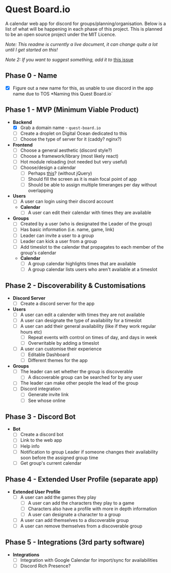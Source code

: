 # Quest Board.io
A calendar web app for discord for groups/planning/organisation. Below is a list of what will be happening in each phase of this project. This is planned to be an open source project under the MIT Licence.

*Note: This readme is currently a live document, it can change quite a lot until I get started on this!*

*Note 2: If you want to suggest something, add it to* [this issue](/../../issues/1)

## Phase 0 - Name
- [x] Figure out a new name for this, as unable to use discord in the app name due to TOS *Naming this Quest Board.io`

## Phase 1 - MVP (Minimum Viable Product)
- **Backend**
  - [x] Grab a domain name - `quest-board.io`
  - [ ] Create a droplet on Digital Ocean dedicated to this
  - [ ] Choose the type of server for it (caddy? nginx?)
- **Frontend**
  - [ ] Choose a general aesthetic (discord style?)
  - [ ] Choose a framework/library (most likely react)
  - [ ] Hot module reloading (not needed but very useful)
  - [ ] Choose/design a calendar
    - [ ] Perhaps [this](https://codepen.io/zephyr/pen/zKAPrG)? (without jQuery) 
    - [ ] Should fill the screen as it is main focal point of app
    - [ ] Should be able to assign multiple timeranges per day without overlapping
- **Users**
  - [ ] A user can login using their discord account
  - **Calendar**
    - [ ] A user can edit their calendar with times they are available
- **Groups**
  - [ ] Created by a user (who is designated the Leader of the group)
  - [ ] Has basic information (i.e. name, game, link)
  - [ ] Leader can invite a user to a group
  - [ ] Leader can kick a user from a group
  - [ ] Add timeslot to the calendar that propagates to each member of the group's calendar
  - **Calendar**
    - [ ] A group calendar highlights times that are available
    - [ ] A group calendar lists users who aren't available at a timeslot

## Phase 2 - Discoverability & Customisations
- **Discord Server**
  - [ ] Create a discord server for the app
- **Users**
  - [ ] A user can edit a calender with times they are not available
  - [ ] A user can designate the type of availability for a timeslot
  - [ ] A user can add their general availability (like if they work regular hours etc)
    - [ ] Repeat events with control on times of day, and days in week
    - [ ] Overwritable by adding a timeslot
  - [ ] A user can customise their experience
    - [ ] Editable Dashboard
    - [ ] Different themes for the app
- **Groups**
  - [ ] The leader can set whether the group is discoverable
    - [ ] A discoverable group can be searched for by any user
  - [ ] The leader can make other people the lead of the group
  - [ ] Discord integration
    - [ ] Generate invite link
    - [ ] See whose online
  
## Phase 3 - Discord Bot
- **Bot**
  - [ ] Create a discord bot
  - [ ] Link to the web app
  - [ ] Help info
  - [ ] Notification to group Leader if someone changes their availability soon before the assigned group time
  - [ ] Get group's current calendar
  
## Phase 4 - Extended User Profile (separate app)
- **Extended User Profile**
  - [ ] A user can add the games they play
    - [ ] A user can add the characters they play to a game
    - [ ] Characters also have a profile with more in depth information
    - [ ] A user can designate a character to a group
  - [ ] A user can add themselves to a discoverable group
  - [ ] A user can remove themselves from a discoverable group

## Phase 5 - Integrations (3rd party software)
- **Integrations**
  - [ ] Integration with Google Calendar for import/sync for availabilities
  - [ ] Discord Rich Presence?
